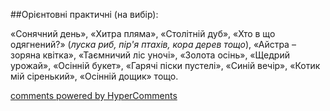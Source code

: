 <div id="hypercomments_widget" class="js-hypercomments-widget invisible"></div>

##Орієнтовні практичні (на вибір):

«Сонячний день», «Хитра пляма», «Столітній дуб», «Хто в що одягнений?» (*луска риб, пір'я птахів, кора дерев тощо*), «Айстра – зоряна квітка», «Таємничий ліс уночі», «Золота осінь», «Щедрий урожай», «Осінній букет», «Гарячі піски пустелі», «Синій вечір», «Котик мій сіренький», «Осінній дощик» тощо.


<div class="js-hypercomments-container">
    <a href="http://hypercomments.com" class="hc-link" title="comments widget">comments powered by HyperComments</a>
</div>